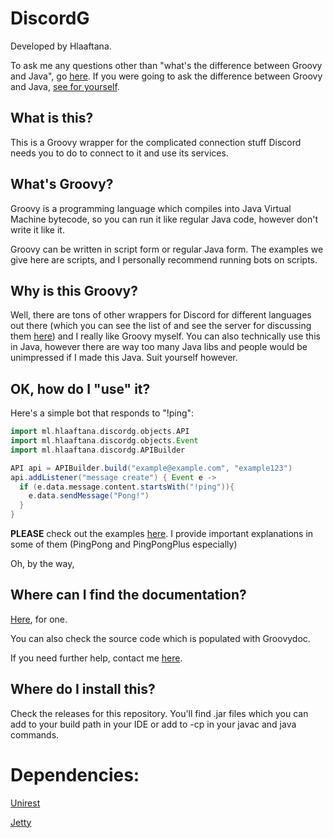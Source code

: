 # DiscordG
Developed by Hlaaftana.

To ask me any questions other than "what's the difference between Groovy and Java", go [here](https://discord.gg/0SBTUU1wZTUMeVC4). If you were going to ask the difference between Groovy and Java, [see for yourself](http://www.vogella.com/tutorials/Groovy/article.html).

## What is this?
This is a Groovy wrapper for the complicated connection stuff Discord needs you to do to connect to it and use its services.

## What's Groovy?
Groovy is a programming language which compiles into Java Virtual Machine bytecode, so you can run it like regular Java code, however don't write it like it.

Groovy can be written in script form or regular Java form. The examples we give here are scripts, and I personally recommend running bots on scripts.

## Why is this Groovy?
Well, there are tons of other wrappers for Discord for different languages out there (which you can see the list of and see the server for discussing them [here](https://www.reddit.com/r/discordapp/comments/3hgipw/unofficial_discord_api_server_reverse_engineering/))
and I really like Groovy myself. You can also technically use this in Java, however there are way too many Java libs and people would be unimpressed if I made this Java. Suit yourself however.

## OK, how do I "use" it?
Here's a simple bot that responds to "!ping":

```groovy
import ml.hlaaftana.discordg.objects.API
import ml.hlaaftana.discordg.objects.Event
import ml.hlaaftana.discordg.APIBuilder

API api = APIBuilder.build("example@example.com", "example123")
api.addListener("message create") { Event e ->
  if (e.data.message.content.startsWith("!ping")){
    e.data.sendMessage("Pong!")
  }
}
```

**PLEASE** check out the examples [here](https://github.com/hlaaftana/DiscordG/tree/master/examples). I provide important explanations in some of them (PingPong and PingPongPlus especially)

Oh, by the way,

## Where can I find the documentation?
[Here](http://hlaaftana.ml/discordg/docs/), for one.

You can also check the source code which is populated with Groovydoc.

If you need further help, contact me [here](https://discord.gg/0SBTUU1wZTUMeVC4).

## Where do I install this?
Check the releases for this repository. You'll find .jar files which you can add to your build path in your IDE or add to -cp in your javac and java commands.

# Dependencies:

[Unirest](http://unirest.io/java.html)

[Jetty](http://www.eclipse.org/jetty/)
